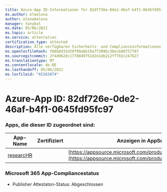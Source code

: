 ```yaml
---
title: Azure-App ID-Informationen für 82df726e-0de2-46af-b4f1-0645fd95fc97
ms.author: elmalova
author: elenamalova
manager: tonybal
ms.date: 05/06/2022
ms.topic: article
ms.service: attestation
certification_type: attested
description: Alle verfügbaren Sicherheits- und Complianceinformationen für 82df726e-0de2-46af-b4f1-0645fd95fc97.
ms.openlocfilehash: f88b8d32d38f99a6b19a7f309bc36ecb80757707
ms.sourcegitcommit: 2f4d962dc1778849751d2e1db212ff702c247627
ms.translationtype: MT
ms.contentlocale: de-DE
ms.lasthandoff: 05/06/2022
ms.locfileid: "65263874"
---
```

# <a name="azure-app-id-82df726e-0de2-46af-b4f1-0645fd95fc97"></a>Azure-App ID: 82df726e-0de2-46af-b4f1-0645fd95fc97


### <a name="apps-associated-with-this-id"></a>Apps, die dieser ID zugeordnet sind:
| **App-Name** | **Zertifiziert** | **Anzeigen in AppSource** |
|--------------|---------------|-----------------------|
| [researcHR](../forward/WA200002557.md) |  | [https://appsource.microsoft.com/product/office/WA200002557](https://appsource.microsoft.com/product/office/WA200002557) |

### <a name="microsoft-365-app-compliance-status"></a>Microsoft 365 App-Compliancestatus
- Publisher Attestaton-Status: Abgeschlossen

